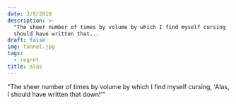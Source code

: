 ```yaml
---
date: 3/9/2010
description: >-
  "The sheer number of times by volume by which I find myself cursing 'Alas I
  should have written that...
draft: false
img: tunnel.jpg
tags:
  - regret
title: alas
---
```


"The sheer number of times by volume by which I find myself cursing, 'Alas, I should have written that down!'"
